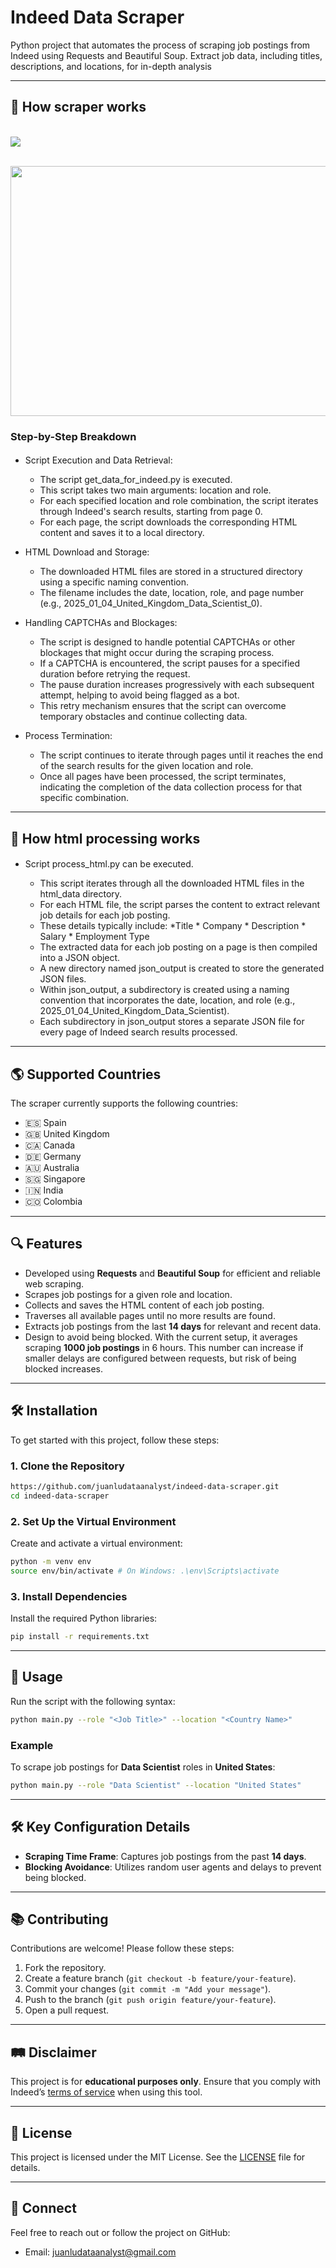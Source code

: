 #  Indeed Data Scraper

Python project that automates the process of scraping job postings from Indeed using Requests and Beautiful Soup. Extract job data, including titles, descriptions, and locations, for in-depth analysis

---
## 🔧 How scraper works


<a href="https://app.eraser.io/workspace/LONKV7zUZl2Yrf13lIbV?elements=SgZUe_wcV_ZwW_yYvbWn4A"><br /><img src="https://app.eraser.io/workspace/LONKV7zUZl2Yrf13lIbV/preview?elements=SgZUe_wcV_ZwW_yYvbWn4A&type=embed" /></a>

<a href="https://app.eraser.io/workspace/LONKV7zUZl2Yrf13lIbV?elements=SgZUe_wcV_ZwW_yYvbWn4A"><br />
<img src="https://app.eraser.io/workspace/LONKV7zUZl2Yrf13lIbV/preview?elements=SgZUe_wcV_ZwW_yvbWn4A&type=embed" width="600" height="400" /></a>

### Step-by-Step Breakdown

#### 

* Script Execution and Data Retrieval:
    * The script get_data_for_indeed.py is executed.
    * This script takes two main arguments: location and role.
    * For each specified location and role combination, the script iterates through Indeed's search results, starting from page 0.
    * For each page, the script downloads the corresponding HTML content and saves it to a local directory.

* HTML Download and Storage:
    *   The downloaded HTML files are stored in a structured directory using a specific naming convention.
    *   The filename includes the date, location, role, and page number (e.g., 2025_01_04_United_Kingdom_Data_Scientist_0).
 
* Handling CAPTCHAs and Blockages:
    *   The script is designed to handle potential CAPTCHAs or other blockages that might occur during the scraping process.
    *   If a CAPTCHA is encountered, the script pauses for a specified duration before retrying the request.
    *   The pause duration increases progressively with each subsequent attempt, helping to avoid being flagged as a bot.
    *   This retry mechanism ensures that the script can overcome temporary obstacles and continue collecting data.
 
*  Process Termination:
    *   The script continues to iterate through pages until it reaches the end of the search results for the given location and role.
    *   Once all pages have been processed, the script terminates, indicating the completion of the data collection process for that specific combination.


---

## 🔧 How html processing works

#### 

* Script process_html.py can be executed.
  
    * This script iterates through all the downloaded HTML files in the html_data directory.
    * For each HTML file, the script parses the content to extract relevant job details for each job posting.
    * These details typically include: *Title    * Company    * Description   * Salary   * Employment Type
    * The extracted data for each job posting on a page is then compiled into a JSON object.
    * A new directory named json_output is created to store the generated JSON files.
    * Within json_output, a subdirectory is created using a naming convention that incorporates the date, location, and role (e.g., 2025_01_04_United_Kingdom_Data_Scientist).
    * Each subdirectory in json_output stores a separate JSON file for every page of Indeed search results processed.

---
## 🌎 Supported Countries
The scraper currently supports the following countries:

- 🇪🇸 Spain
- 🇬🇧 United Kingdom
- 🇨🇦 Canada
- 🇩🇪 Germany
- 🇦🇺 Australia
- 🇸🇬 Singapore
- 🇮🇳 India
- 🇨🇴 Colombia

---

## 🔍 Features

- Developed using **Requests** and **Beautiful Soup** for efficient and reliable web scraping.  
- Scrapes job postings for a given role and location.  
- Collects and saves the HTML content of each job posting.  
- Traverses all available pages until no more results are found.  
- Extracts job postings from the last **14 days** for relevant and recent data.  
- Design to avoid being blocked. With the current setup, it averages scraping **1000 job postings** in 6 hours. This number can increase if smaller delays are configured between requests, but risk of being blocked increases.


---

## 🛠️ Installation

To get started with this project, follow these steps:

### 1. Clone the Repository
```bash
https://github.com/juanludataanalyst/indeed-data-scraper.git
cd indeed-data-scraper
```

### 2. Set Up the Virtual Environment
Create and activate a virtual environment:
```bash
python -m venv env
source env/bin/activate # On Windows: .\env\Scripts\activate
```

### 3. Install Dependencies
Install the required Python libraries:
```bash
pip install -r requirements.txt
```

---

## 🔧 Usage

Run the script with the following syntax:
```bash
python main.py --role "<Job Title>" --location "<Country Name>"
```
### Example
To scrape job postings for **Data Scientist** roles in **United States**:
```bash
python main.py --role "Data Scientist" --location "United States"
```

---

## 🛠️ Key Configuration Details

- **Scraping Time Frame**: Captures job postings from the past **14 days**.
- **Blocking Avoidance**: Utilizes random user agents and delays to prevent being blocked.

---

## 📚 Contributing
Contributions are welcome! Please follow these steps:

1. Fork the repository.
2. Create a feature branch (`git checkout -b feature/your-feature`).
3. Commit your changes (`git commit -m "Add your message"`).
4. Push to the branch (`git push origin feature/your-feature`).
5. Open a pull request.

---

## 🛤 Disclaimer
This project is for **educational purposes only**. Ensure that you comply with Indeed’s [terms of service](https://www.indeed.com/legal) when using this tool.

---

## 🎨 License
This project is licensed under the MIT License. See the [LICENSE](LICENSE) file for details.

---

## 🔗 Connect
Feel free to reach out or follow the project on GitHub:

- Email: juanludataanalyst@gmail.com


